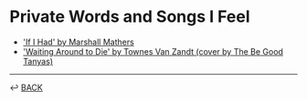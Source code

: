 # Private Words and Songs I Feel

* ['If I Had' by Marshall Mathers](./songs/if-i-had.md)
* ['Waiting Around to Die' by Townes Van Zandt (cover by The Be Good Tanyas)](./songs/waiting-around-to-die.md)

---

↩️ [BACK](./README.md)
